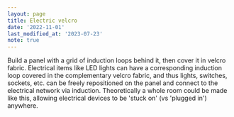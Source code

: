 ```yaml
---
layout: page
title: Electric velcro
date: '2022-11-01'
last_modified_at: '2023-07-23'
note: true
---
```


Build a panel with a grid of induction loops behind it, then cover it in velcro fabric. Electrical items like LED lights can have a corresponding induction loop covered in the complementary velcro fabric, and thus lights, switches, sockets, etc. can be freely repositioned on the panel and connect to the electrical network via induction. Theoretically a whole room could be made like this, allowing electrical devices to be 'stuck on' (vs 'plugged in') anywhere.
